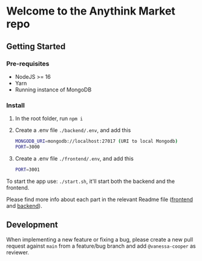 # Welcome to the Anythink Market repo

## Getting Started

### Pre-requisites

- NodeJS >= 16
- Yarn
- Running instance of MongoDB

### Install

1. In the root folder, run `npm i`
2. Create a .env file `./backend/.env`, and add this

    ```bash
    MONGODB_URI=mongodb://localhost:27017 (URI to local Mongodb)
    PORT=3000
    ```

3. Create a .env file `./frontend/.env`, and add this

    ```bash
    PORT=3001
    ```

To start the app use: `./start.sh`, it'll start both the backend and the frontend.

Please find more info about each part in the relevant Readme file ([frontend](frontend/readme.md) and [backend](backend/README.md)).

## Development

When implementing a new feature or fixing a bug, please create a new pull request against `main` from a feature/bug branch and add `@vanessa-cooper` as reviewer.
